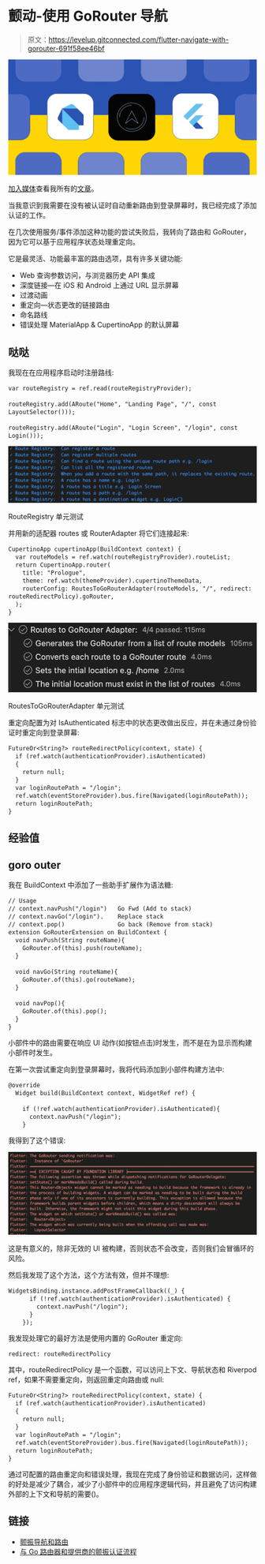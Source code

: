 # 颤动-使用 GoRouter 导航

> 原文：<https://levelup.gitconnected.com/flutter-navigate-with-gorouter-691f58ee46bf>

![](img/180746250bc8cf809d37a3931066e4d1.png)

[加入媒体](/@simbu/membership)查看我所有的[文章](https://medium.com/@simbu/simbus-articles-d9b999b115a7)。

当我意识到我需要在没有被认证时自动重新路由到登录屏幕时，我已经完成了添加认证的工作。

在几次使用服务/事件添加这种功能的尝试失败后，我转向了路由和 GoRouter，因为它可以基于应用程序状态处理重定向。

它是最灵活、功能最丰富的路由选项，具有许多关键功能:

*   Web 查询参数访问，与浏览器历史 API 集成
*   深度链接—在 iOS 和 Android 上通过 URL 显示屏幕
*   过渡动画
*   重定向—状态更改的链接路由
*   命名路线
*   错误处理 MaterialApp & CupertinoApp 的默认屏幕

## 哒哒

我现在在应用程序启动时注册路线:

```
var routeRegistry = ref.read(routeRegistryProvider);

routeRegistry.add(ARoute("Home", "Landing Page", "/", const LayoutSelector()));

routeRegistry.add(ARoute("Login", "Login Screen", "/login", const Login()));
```

![](img/6c8c809036c84a2d1988a4a0ffb19c86.png)

RouteRegistry 单元测试

并用新的适配器 routes 或 RouterAdapter 将它们连接起来:

```
CupertinoApp cupertinoApp(BuildContext context) {
  var routeModels = ref.watch(routeRegistryProvider).routeList;
  return CupertinoApp.router(
    title: "Prologue",
    theme: ref.watch(themeProvider).cupertinoThemeData,
    routerConfig: RoutesToGoRouterAdapter(routeModels, "/", redirect: routeRedirectPolicy).goRouter,
  );
}
```

![](img/92e003f48155a43aface2fc94ad4de76.png)

RoutesToGoRouterAdapter 单元测试

重定向配置为对 IsAuthenticated 标志中的状态更改做出反应，并在未通过身份验证时重定向到登录屏幕:

```
FutureOr<String?> routeRedirectPolicy(context, state) {
  if (ref.watch(authenticationProvider).isAuthenticated)
  {
    return null;
  }
  var loginRoutePath = "/login";
  ref.watch(eventStoreProvider).bus.fire(Navigated(loginRoutePath));
  return loginRoutePath;
}
```

## 经验值

## goro outer

我在 BuildContext 中添加了一些助手扩展作为语法糖:

```
// Usage
// context.navPush("/login")   Go Fwd (Add to stack)
// context.navGo("/login").    Replace stack
// context.pop()               Go back (Remove from stack)
extension GoRouterExtension on BuildContext {
  void navPush(String routeName){
    GoRouter.of(this).push(routeName);
  }

  void navGo(String routeName){
    GoRouter.of(this).go(routeName);
  }

  void navPop(){
    GoRouter.of(this).pop();
  }
}
```

小部件中的路由需要在响应 UI 动作(如按钮点击)时发生，而不是在为显示而构建小部件时发生。

在第一次尝试重定向到登录屏幕时，我将代码添加到小部件构建方法中:

```
@override
  Widget build(BuildContext context, WidgetRef ref) {

    if (!ref.watch(authenticationProvider).isAuthenticated){
      context.navPush("/login");
    }
```

我得到了这个错误:

![](img/8dd0bd58d24dbd7ee393506db37207d8.png)

这是有意义的，除非无效的 UI 被构建，否则状态不会改变，否则我们会冒循环的风险。

然后我发现了这个方法，这个方法有效，但并不理想:

```
WidgetsBinding.instance.addPostFrameCallback((_) {
      if (!ref.watch(authenticationProvider).isAuthenticated) {
        context.navPush("/login");
      }
    });
```

我发现处理它的最好方法是使用内置的 GoRouter 重定向:

```
redirect: routeRedirectPolicy
```

其中，routeRedirectPolicy 是一个函数，可以访问上下文、导航状态和 Riverpod ref，如果不需要重定向，则返回重定向路由或 null:

```
FutureOr<String?> routeRedirectPolicy(context, state) {
  if (ref.watch(authenticationProvider).isAuthenticated)
  {
    return null;
  }
  var loginRoutePath = "/login";
  ref.watch(eventStoreProvider).bus.fire(Navigated(loginRoutePath));
  return loginRoutePath;
}
```

通过可配置的路由重定向和错误处理，我现在完成了身份验证和数据访问，这样做的好处是减少了耦合，减少了小部件中的应用程序逻辑代码，并且避免了访问构建外部的上下文和导航的需要()。

## 链接

*   [颤振导航和路由](https://docs.flutter.dev/development/ui/navigation)
*   [与 Go 路由器和提供商的颤振认证流程](https://blog.ishangavidusha.com/flutter-authentication-flow-with-go-router-and-provider)